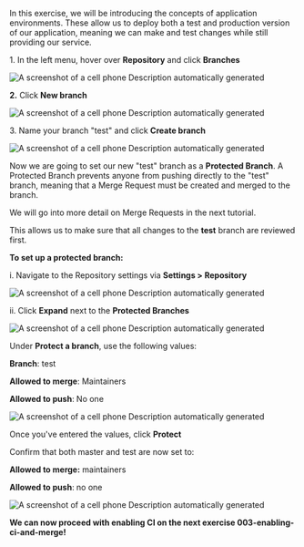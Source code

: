 In this exercise, we will be introducing the concepts of application
environments. These allow us to deploy both a test and production
version of our application, meaning we can make and test changes while
still providing our service.

1\. In the left menu, hover over **Repository** and click **Branches**

![A screenshot of a cell phone Description automatically
generated](./media/image1.png)

**2.** Click **New branch**

![A screenshot of a cell phone Description automatically
generated](./media/image2.png)

3\. Name your branch "test" and click **Create branch**

![A screenshot of a cell phone Description automatically
generated](./media/image3.png)

Now we are going to set our new "test" branch as a **Protected Branch**.
A Protected Branch prevents anyone from pushing directly to the "test"
branch, meaning that a Merge Request must be created and merged to the
branch.

We will go into more detail on Merge Requests in the next tutorial.

This allows us to make sure that all changes to the **test** branch are
reviewed first.

**To set up a protected branch:**

i.  Navigate to the Repository settings via **Settings \> Repository**

![A screenshot of a cell phone Description automatically
generated](./media/image4.png)

ii. Click **Expand** next to the **Protected Branches**

![A screenshot of a cell phone Description automatically
generated](./media/image5.png)

Under **Protect a branch**, use the following values:

**Branch**: test

**Allowed to merge**: Maintainers

**Allowed to push**: No one

![A screenshot of a cell phone Description automatically
generated](./media/image6.png)

Once you've entered the values, click **Protect**

Confirm that both master and test are now set to:

**Allowed to merge:** maintainers

**Allowed to push**: no one

![A screenshot of a cell phone Description automatically
generated](./media/image7.png)

**We can now proceed with enabling CI on the next exercise
003-enabling-ci-and-merge!**
